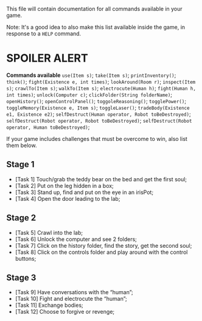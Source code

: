 This file will contain documentation for all commands available in your game.

Note:  It's a good idea to also make this list available inside the game, in response to a `HELP` command.


# SPOILER ALERT
**Commands available**
`use(Item s)`;
`take(Item s)`;
`printInventory()`;
`think()`;
`fight(Existence e, int times)`;
`lookAround(Room r)`;
`inspect(Item s)`;
`crawlTo(Item s)`;
`walkTo(Item s)`;
`electrocute(Human h)`;
`fight(Human h, int times)`;
`unlock(Computer c)`;
`clickFolder(String folderName)`;
`openHistory()`;
`openControlPanel()`;
`toggoleReasoning()`;
`togglePower()`;
`toggleMemory(Existence e, Item s)`;
`toggleLaser()`;
`tradeBody(Existence e1, Existence e2)`;
`selfDestruct(Human operator, Robot toBeDestroyed)`;
`selfDestruct(Robot operator, Robot toBeDestroyed)`;
`selfDestruct(Robot operator, Human toBeDestroyed)`;

If your game includes challenges that must be overcome to win, also list them below.
## Stage 1
- [Task 1] Touch/grab the teddy bear on the bed and get the first soul;
- [Task 2] Put on the leg hidden in a box;
- [Task 3] Stand up, find and put on the eye in an irisPot;
- [Task 4] Open the door leading to the lab;
## Stage 2
- [Task 5] Crawl into the lab;
- [Task 6] Unlock the computer and see 2 folders;
- [Task 7] Click on the history folder, find the story, get the second soul;
- [Task 8] Click on the controls folder and play around with the control buttons;
## Stage 3
- [Task 9] Have conversations with the “human”;
- [Task 10] Fight and electrocute the “human”;
- [Task 11] Exchange bodies;
- [Task 12] Choose to forgive or revenge;
